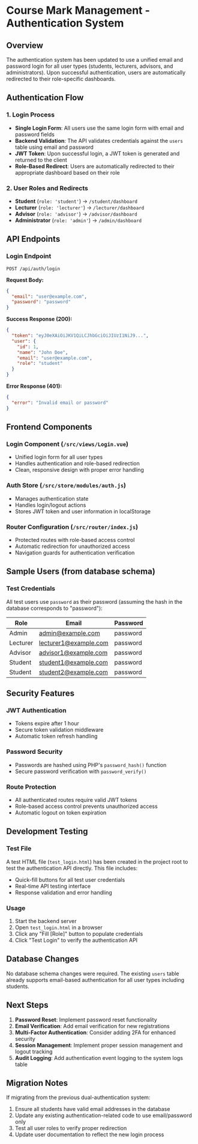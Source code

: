 # Course Mark Management - Authentication System

## Overview

The authentication system has been updated to use a unified email and password login for all user types (students, lecturers, advisors, and administrators). Upon successful authentication, users are automatically redirected to their role-specific dashboards.

## Authentication Flow

### 1. Login Process

- **Single Login Form**: All users use the same login form with email and password fields
- **Backend Validation**: The API validates credentials against the `users` table using email and password
- **JWT Token**: Upon successful login, a JWT token is generated and returned to the client
- **Role-Based Redirect**: Users are automatically redirected to their appropriate dashboard based on their role

### 2. User Roles and Redirects

- **Student** (`role: 'student'`) → `/student/dashboard`
- **Lecturer** (`role: 'lecturer'`) → `/lecturer/dashboard`
- **Advisor** (`role: 'advisor'`) → `/advisor/dashboard`
- **Administrator** (`role: 'admin'`) → `/admin/dashboard`

## API Endpoints

### Login Endpoint

```
POST /api/auth/login
```

**Request Body:**

```json
{
  "email": "user@example.com",
  "password": "password"
}
```

**Success Response (200):**

```json
{
  "token": "eyJ0eXAiOiJKV1QiLCJhbGciOiJIUzI1NiJ9...",
  "user": {
    "id": 1,
    "name": "John Doe",
    "email": "user@example.com",
    "role": "student"
  }
}
```

**Error Response (401):**

```json
{
  "error": "Invalid email or password"
}
```

## Frontend Components

### Login Component (`/src/views/Login.vue`)

- Unified login form for all user types
- Handles authentication and role-based redirection
- Clean, responsive design with proper error handling

### Auth Store (`/src/store/modules/auth.js`)

- Manages authentication state
- Handles login/logout actions
- Stores JWT token and user information in localStorage

### Router Configuration (`/src/router/index.js`)

- Protected routes with role-based access control
- Automatic redirection for unauthorized access
- Navigation guards for authentication verification

## Sample Users (from database schema)

### Test Credentials

All test users use `password` as their password (assuming the hash in the database corresponds to "password"):

| Role     | Email                 | Password |
| -------- | --------------------- | -------- |
| Admin    | admin@example.com     | password |
| Lecturer | lecturer1@example.com | password |
| Advisor  | advisor1@example.com  | password |
| Student  | student1@example.com  | password |
| Student  | student2@example.com  | password |

## Security Features

### JWT Authentication

- Tokens expire after 1 hour
- Secure token validation middleware
- Automatic token refresh handling

### Password Security

- Passwords are hashed using PHP's `password_hash()` function
- Secure password verification with `password_verify()`

### Route Protection

- All authenticated routes require valid JWT tokens
- Role-based access control prevents unauthorized access
- Automatic logout on token expiration

## Development Testing

### Test File

A test HTML file (`test_login.html`) has been created in the project root to test the authentication API directly. This file includes:

- Quick-fill buttons for all test user credentials
- Real-time API testing interface
- Response validation and error handling

### Usage

1. Start the backend server
2. Open `test_login.html` in a browser
3. Click any "Fill [Role]" button to populate credentials
4. Click "Test Login" to verify the authentication API

## Database Changes

No database schema changes were required. The existing `users` table already supports email-based authentication for all user types including students.

## Next Steps

1. **Password Reset**: Implement password reset functionality
2. **Email Verification**: Add email verification for new registrations
3. **Multi-Factor Authentication**: Consider adding 2FA for enhanced security
4. **Session Management**: Implement proper session management and logout tracking
5. **Audit Logging**: Add authentication event logging to the system logs table

## Migration Notes

If migrating from the previous dual-authentication system:

1. Ensure all students have valid email addresses in the database
2. Update any existing authentication-related code to use email/password only
3. Test all user roles to verify proper redirection
4. Update user documentation to reflect the new login process
